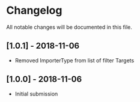 # Changelog
All notable changes will be documented in this file.

## [1.0.1] - 2018-11-06
- Removed ImporterType from list of filter Targets

## [1.0.0] - 2018-11-06
- Initial submission
